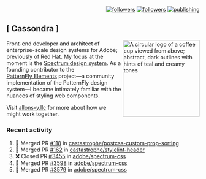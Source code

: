 <p align="right"><a rel="me" href="https://front-end.social/@castastrophe">
    <img alt="followers" title="Follow me on Mastodon" src="https://img.shields.io/mastodon/follow/109297102751309835?domain=https%3A%2F%2Ffront-end.social&label=Follow&logo=mastodon&logoColor=white&style=for-the-badge&labelColor=008080&color=006969"/></a>
  <a href="https://codepen.io/castastrophe/">
    <img alt="followers" title="Follow me on CodePen" src="https://img.shields.io/badge/23-1?color=640464&labelColor=7c007c&style=for-the-badge&logo=codepen&label=Follow"/></a>
<a href="https://castastrophe.medium.com/">
    <img alt="publishing" title="View articles on Medium" src="https://img.shields.io/badge/107-1?color=666&labelColor=444&label=subscribe&logo=medium&logoColor=white&style=for-the-badge"/></a>
</p>

## [&nbsp;Cassondra&nbsp;]

<img align="right" src="https://github-production-user-asset-6210df.s3.amazonaws.com/1840295/253016758-ba468774-1cd3-42c2-8f43-947b5eeb5edf.png" height="200" alt="A circular logo of a coffee cup viewed from above; abstract, dark outlines with hints of teal and creamy tones">

Front-end developer and architect of enterprise-scale design systems for Adobe; previously of Red Hat. My focus at the moment is the [Spectrum design system](https://github.com/adobe/spectrum-css). As a founding contributor to the [PatternFly&nbsp;Elements](https://github.com/patternfly/patternfly-elements) project&mdash;a community implementation of the PatternFly design system&mdash;I became intimately familiar with the nuances of styling web components.

Visit [allons-y.llc](http://allons-y.llc/) for more about how we might work together.

### Recent activity

<!--START_SECTION:activity-->
1. 🎉 Merged PR [#118](https://github.com/castastrophe/postcss-custom-prop-sorting/pull/118) in [castastrophe/postcss-custom-prop-sorting](https://github.com/castastrophe/postcss-custom-prop-sorting)
2. 🎉 Merged PR [#162](https://github.com/castastrophe/stylelint-header/pull/162) in [castastrophe/stylelint-header](https://github.com/castastrophe/stylelint-header)
3. ❌ Closed PR [#3455](https://github.com/adobe/spectrum-css/pull/3455) in [adobe/spectrum-css](https://github.com/adobe/spectrum-css)
4. 🎉 Merged PR [#3598](https://github.com/adobe/spectrum-css/pull/3598) in [adobe/spectrum-css](https://github.com/adobe/spectrum-css)
5. 🎉 Merged PR [#3579](https://github.com/adobe/spectrum-css/pull/3579) in [adobe/spectrum-css](https://github.com/adobe/spectrum-css)
<!--END_SECTION:activity-->
